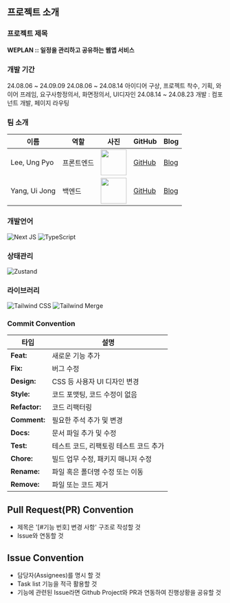 ## 프로젝트 소개

### 프로젝트 제목
**WEPLAN :: 일정을 관리하고 공유하는 웹앱 서비스**

### 개발 기간
24.08.06 ~ 24.09.09
24.08.06 ~ 24.08.14 아이디어 구상, 프로젝트 착수, 기획, 와이어 프레임, 요구사항정의서, 화면정의서, UI디자인
24.08.14 ~ 24.08.23 개발 : 컴포넌트 개발, 페이지 라우팅

### 팀 소개

| 이름       | 역할               | 사진                                       | GitHub                                           | Blog                                      |
|------------|--------------------|--------------------------------------------|--------------------------------------------------|-------------------------------------------|
| Lee, Ung Pyo | 프론트엔드  | <img src="https://github.com/UngPyoLee.png" width="60"/> | [GitHub](https://github.com/UngPyoLee)           | [Blog](https://velog.io/@uplee114/posts)           |
| Yang, Ui Jong| 백엔드       | <img src="https://github.com/Scanf-s.png" width="60"/> | [GitHub](https://github.com/Scanf-s)          | [Blog](https://velog.io/@calzone0404/posts)           |


### 개발언어
![Next JS](https://img.shields.io/badge/Next-black?style=for-the-badge&logo=next.js&logoColor=white)
![TypeScript](https://img.shields.io/badge/-TypeScript-3178C6?style=for-the-badge&logo=typescript&logoColor=white)

### 상태관리
![Zustand](https://img.shields.io/badge/-Zustand-FFB13B?style=for-the-badge)

### 라이브러리
![Tailwind CSS](https://img.shields.io/badge/-Tailwind%20CSS-38B2AC?style=for-the-badge&logo=tailwind-css&logoColor=white)
![Tailwind Merge](https://img.shields.io/badge/-Tailwind%20Merge-38B2AC?style=for-the-badge&logo=tailwind-css&logoColor=white)

### Commit Convention

| 타입      | 설명                                |
|-----------|-------------------------------------|
| **Feat:** | 새로운 기능 추가                     |
| **Fix:**  | 버그 수정                            |
| **Design:** | CSS 등 사용자 UI 디자인 변경        |
| **Style:** | 코드 포맷팅, 코드 수정이 없음        |
| **Refactor:** | 코드 리팩터링                    |
| **Comment:** | 필요한 주석 추가 및 변경          |
| **Docs:** | 문서 파일 추가 및 수정              |
| **Test:** | 테스트 코드, 리팩토링 테스트 코드 추가|
| **Chore:** | 빌드 업무 수정, 패키지 매니저 수정  |
| **Rename:** | 파일 혹은 폴더명 수정 또는 이동    |
| **Remove:** | 파일 또는 코드 제거                |

## Pull Request(PR) Convention

- 제목은 '[#기능 번호] 변경 사항' 구조로 작성할 것
- Issue와 연동할 것

## Issue Convention

- 담당자(Assignees)를 명시 할 것
- Task list 기능을 적극 활용할 것
- 기능에 관련된 Issue라면 Github Project와 PR과 연동하여 진행상황을 공유할 것
